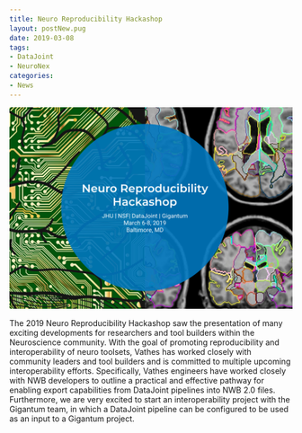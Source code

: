 ```yaml
---
title: Neuro Reproducibility Hackashop
layout: postNew.pug
date: 2019-03-08
tags:
- DataJoint
- NeuroNex
categories: 
- News
---
```

![](./static/posts/Neuro-Reproducibility-Hackashop/NeuroReproducibilityHackashop.png "Neuro Reproducibility Hackashop sign")

The 2019 Neuro Reproducibility Hackashop saw the presentation of many exciting developments for researchers and tool builders within the Neuroscience community. With the goal of promoting reproducibility and interoperability of neuro toolsets, Vathes has worked closely with community leaders and tool builders and is committed to multiple upcoming interoperability efforts. Specifically, Vathes engineers have worked closely with NWB developers to outline a practical and effective pathway for enabling export capabilities  from DataJoint pipelines into NWB 2.0 files. Furthermore, we are very excited to start an interoperability project with the Gigantum team, in which a DataJoint pipeline can be configured to be used as an input to a Gigantum project. 
